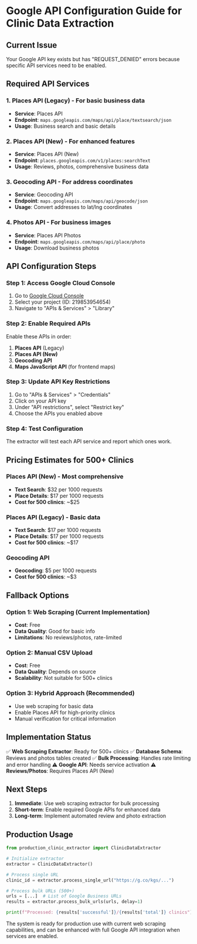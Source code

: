 # Google API Configuration Guide for Clinic Data Extraction

## Current Issue
Your Google API key exists but has "REQUEST_DENIED" errors because specific API services need to be enabled.

## Required API Services

### 1. Places API (Legacy) - For basic business data
- **Service**: Places API
- **Endpoint**: `maps.googleapis.com/maps/api/place/textsearch/json`
- **Usage**: Business search and basic details

### 2. Places API (New) - For enhanced features  
- **Service**: Places API (New)
- **Endpoint**: `places.googleapis.com/v1/places:searchText`
- **Usage**: Reviews, photos, comprehensive business data

### 3. Geocoding API - For address coordinates
- **Service**: Geocoding API  
- **Endpoint**: `maps.googleapis.com/maps/api/geocode/json`
- **Usage**: Convert addresses to lat/lng coordinates

### 4. Photos API - For business images
- **Service**: Places API Photos
- **Endpoint**: `maps.googleapis.com/maps/api/place/photo`
- **Usage**: Download business photos

## API Configuration Steps

### Step 1: Access Google Cloud Console
1. Go to [Google Cloud Console](https://console.cloud.google.com/)
2. Select your project (ID: 219853954654)
3. Navigate to "APIs & Services" > "Library"

### Step 2: Enable Required APIs
Enable these APIs in order:
1. **Places API** (Legacy)
2. **Places API (New)**  
3. **Geocoding API**
4. **Maps JavaScript API** (for frontend maps)

### Step 3: Update API Key Restrictions
1. Go to "APIs & Services" > "Credentials"
2. Click on your API key
3. Under "API restrictions", select "Restrict key"
4. Choose the APIs you enabled above

### Step 4: Test Configuration
The extractor will test each API service and report which ones work.

## Pricing Estimates for 500+ Clinics

### Places API (New) - Most comprehensive
- **Text Search**: $32 per 1000 requests
- **Place Details**: $17 per 1000 requests  
- **Cost for 500 clinics**: ~$25

### Places API (Legacy) - Basic data
- **Text Search**: $17 per 1000 requests
- **Place Details**: $17 per 1000 requests
- **Cost for 500 clinics**: ~$17

### Geocoding API
- **Geocoding**: $5 per 1000 requests
- **Cost for 500 clinics**: ~$3

## Fallback Options

### Option 1: Web Scraping (Current Implementation)
- **Cost**: Free
- **Data Quality**: Good for basic info
- **Limitations**: No reviews/photos, rate-limited

### Option 2: Manual CSV Upload
- **Cost**: Free  
- **Data Quality**: Depends on source
- **Scalability**: Not suitable for 500+ clinics

### Option 3: Hybrid Approach (Recommended)
- Use web scraping for basic data
- Enable Places API for high-priority clinics
- Manual verification for critical information

## Implementation Status

✅ **Web Scraping Extractor**: Ready for 500+ clinics
✅ **Database Schema**: Reviews and photos tables created
✅ **Bulk Processing**: Handles rate limiting and error handling
⚠️ **Google API**: Needs service activation
⚠️ **Reviews/Photos**: Requires Places API (New)

## Next Steps

1. **Immediate**: Use web scraping extractor for bulk processing
2. **Short-term**: Enable required Google APIs for enhanced data
3. **Long-term**: Implement automated review and photo extraction

## Production Usage

```python
from production_clinic_extractor import ClinicDataExtractor

# Initialize extractor
extractor = ClinicDataExtractor()

# Process single URL
clinic_id = extractor.process_single_url("https://g.co/kgs/...")

# Process bulk URLs (500+)
urls = [...]  # List of Google Business URLs
results = extractor.process_bulk_urls(urls, delay=1)

print(f"Processed: {results['successful']}/{results['total']} clinics")
```

The system is ready for production use with current web scraping capabilities, and can be enhanced with full Google API integration when services are enabled.